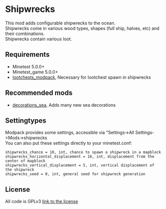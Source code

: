 # Shipwrecks
This mod adds configurable shipwrecks to the ocean.  
Shipwrecks come in various wood types, shapes (full ship, halves, etc) and their combinations.  
Shipwrecks contain various loot.

## Requirements

- Minetest 5.0.0+
- Minetest_game 5.0.0+
- [lootchests_modpack](https://github.com/ClockGen/lootchests_modpack), Necessary for lootchest spawn in shipwrecks

## Recommended mods

- [decorations_sea](https://github.com/ClockGen/decorations_sea), Adds many new sea decorations

## Settingtypes
Modpack provides some settings, accessible via "Settings->All Settings->Mods->shipwrecks  
You can also put these settings directly to your minetest.conf:

```
shipwrecks_chance = 10, int, chance to spawn a shipwreck in a mapblock
shipwrecks_horizontal_displacement = 16, int, displacement from the center of mapblock
shipwrecks_vertical_displacement = 5, int, vertical displacement of the shipwreck
shipwrecks_seed = 0, int, general seed for shipwreck generation

```

## License
All code is GPLv3 [link to the license](https://www.gnu.org/licenses/gpl-3.0.en.html)  